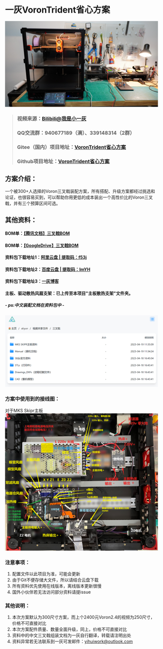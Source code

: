 # 一灰VoronTrident省心方案

![img_2.png](img_2.png)

>### **视频来源**：[Bilibili@我是小一灰](https://www.bilibili.com/video/BV1Na4y1G7fo "我是小一灰")
>### QQ交流群：940677189（满）、339148314（2群）
> ### **Gitee（国内）项目地址**：[VoronTrident省心方案](https://gitee.com/yifeilu/voron-trident "我是小一灰")
> ### **Github项目地址**：[VoronTrident省心方案](https://github.com/YihuiLu/VoronTrident "我是小一灰")

## 方案介绍：
一个被300+人选择的Voron三叉戟装配方案，所有搭配、升级方案都经过挑选和论证，也很容易买到，可以帮助你用更低的成本装出一个高性价比的Voron三叉戟，并有三个预算区间可选。

## 其他资料：
#### **BOM单**：[【腾讯文档】三叉戟BOM](https://docs.qq.com/sheet/DYk5tTHBpSEtPbVh6?tab=BB08J2 "我是小一灰")
#### **BOM单**：[【GoogleDrive】三叉戟BOM](https://drive.google.com/drive/folders/1CQs1cbmclPbKJLRexb8YkByajW4hnJqs?usp=sharing "我是小一灰")


#### **资料包下载地址1**：[阿里云盘 | 提取码：f53j](https://www.aliyundrive.com/s/3trxumG1iBN "我是小一灰")
#### **资料包下载地址2**：[百度云盘 | 提取码：ImYH](https://pan.baidu.com/s/1v2R7Pyi2rMt5dJELF42Imw?pwd=ImYH "我是小一灰")
#### **资料包下载地址3**：[一灰博客](https://drive.yifeilu.cn/aliyun/%E8%A7%86%E9%A2%91%E5%85%B1%E4%BA%AB%E6%96%87%E4%BB%B6/%E4%B8%89%E5%8F%89%E6%88%9F "我是小一灰")

#### 主板、驱动散热风扇支架：已上传至本项目"主板散热支架"文件夹。

##### - ps:中文装配文档在资料包中 -
![img_1.png](img_1.png)

### **方案中使用到的接线图：**
对于MKS Skipr主板
![img_3.png](img_3.png)

### 注意事项：

1. 配置文件以此项目为准，可能会更新
2. 由于Git不便存储大文件，所以请结合云盘下载
3. 所有资料优先使用在线版本，离线版本更新很慢
4. 国外小伙伴若无法访问部分资料请提issue

### 其他说明：

1. 本次方案默认为300尺寸方案，而上个2400元Voron2.4的视频为250尺寸，价格不可直接对比
2. 本次方案配件质量、数量全面升级，同上，价格不可直接对比
3. 资料中的中文三叉戟组装文档为一灰自行翻译，转载请注明出处
4. 资料异常若无法联系到一灰可发邮件：yihuiwork@outlook.com